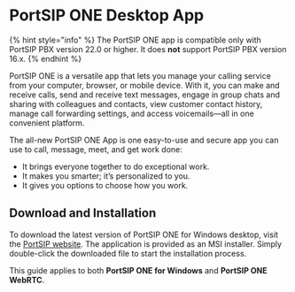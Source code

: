 # PortSIP ONE Desktop App

{% hint style="info" %}
The PortSIP ONE app is compatible only with PortSIP PBX version 22.0 or higher. It does **not** support PortSIP PBX version 16.x.
{% endhint %}

PortSIP ONE is a versatile app that lets you manage your calling service from your computer, browser, or mobile device. With it, you can make and receive calls, send and receive text messages, engage in group chats and sharing with colleagues and contacts, view customer contact history, manage call forwarding settings, and access voicemails—all in one convenient platform.

The all-new PortSIP ONE App is one easy-to-use and secure app you can use to call, message, meet, and get work done:

* It brings everyone together to do exceptional work.
* It makes you smarter; it’s personalized to you.
* It gives you options to choose how you work.

## Download and Installation

To download the latest version of PortSIP ONE for Windows desktop, visit the [PortSIP website](https://www.portsip.com/download-portsip-one/). The application is provided as an MSI installer. Simply double-click the downloaded file to start the installation process.

This guide applies to both **PortSIP ONE for Windows** and **PortSIP ONE WebRTC**.

